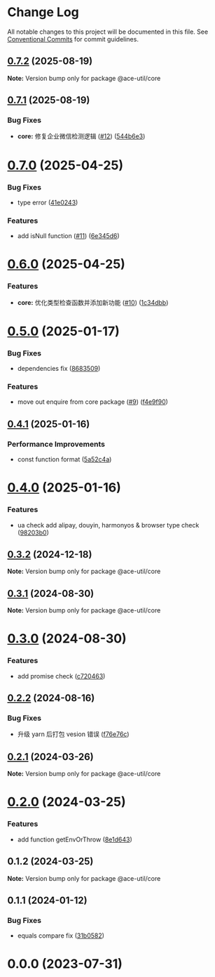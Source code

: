 # Change Log

All notable changes to this project will be documented in this file.
See [Conventional Commits](https://conventionalcommits.org) for commit guidelines.

## [0.7.2](https://github.com/aceHubert/ace-util/compare/@ace-util/core@0.7.1...@ace-util/core@0.7.2) (2025-08-19)

**Note:** Version bump only for package @ace-util/core

## [0.7.1](https://github.com/aceHubert/ace-util/compare/@ace-util/core@0.7.0...@ace-util/core@0.7.1) (2025-08-19)

### Bug Fixes

- **core:** 修复企业微信检测逻辑 ([#12](https://github.com/aceHubert/ace-util/issues/12)) ([544b6e3](https://github.com/aceHubert/ace-util/commit/544b6e3765de0b522ce0f674630e4febf7e044e4))

# [0.7.0](https://github.com/aceHubert/ace-util/compare/@ace-util/core@0.6.0...@ace-util/core@0.7.0) (2025-04-25)

### Bug Fixes

- type error ([41e0243](https://github.com/aceHubert/ace-util/commit/41e0243209ba127036cdb6666d362102e26cf665))

### Features

- add isNull function ([#11](https://github.com/aceHubert/ace-util/issues/11)) ([6e345d6](https://github.com/aceHubert/ace-util/commit/6e345d6eac049ca8d209c3456733be1e51018d9d))

# [0.6.0](https://github.com/aceHubert/ace-util/compare/@ace-util/core@0.5.0...@ace-util/core@0.6.0) (2025-04-25)

### Features

- **core:** 优化类型检查函数并添加新功能 ([#10](https://github.com/aceHubert/ace-util/issues/10)) ([1c34dbb](https://github.com/aceHubert/ace-util/commit/1c34dbb148240c73c930e7d3e8a9a4d2324137ea))

# [0.5.0](https://github.com/aceHubert/ace-util/compare/@ace-util/core@0.4.1...@ace-util/core@0.5.0) (2025-01-17)

### Bug Fixes

- dependencies fix ([8683509](https://github.com/aceHubert/ace-util/commit/8683509233348a9d9bbeccebd8fe32f461e7e4f3))

### Features

- move out enquire from core package ([#9](https://github.com/aceHubert/ace-util/issues/9)) ([f4e9f90](https://github.com/aceHubert/ace-util/commit/f4e9f9062c3e4417bf983964b653e5c6cde4742b))

## [0.4.1](https://github.com/aceHubert/ace-util/compare/@ace-util/core@0.4.0...@ace-util/core@0.4.1) (2025-01-16)

### Performance Improvements

- const function format ([5a52c4a](https://github.com/aceHubert/ace-util/commit/5a52c4a636dedf97b6e740068d268a6c6cf9ec9d))

# [0.4.0](https://github.com/aceHubert/ace-util/compare/@ace-util/core@0.3.2...@ace-util/core@0.4.0) (2025-01-16)

### Features

- ua check add alipay, douyin, harmonyos & browser type check ([98203b0](https://github.com/aceHubert/ace-util/commit/98203b09e405028838a426450b9575af73bb8838))

## [0.3.2](https://github.com/aceHubert/ace-util/compare/@ace-util/core@0.3.1...@ace-util/core@0.3.2) (2024-12-18)

**Note:** Version bump only for package @ace-util/core

## [0.3.1](https://github.com/aceHubert/ace-util/compare/@ace-util/core@0.3.0...@ace-util/core@0.3.1) (2024-08-30)

**Note:** Version bump only for package @ace-util/core

# [0.3.0](https://github.com/aceHubert/ace-util/compare/@ace-util/core@0.2.2...@ace-util/core@0.3.0) (2024-08-30)

### Features

- add promise check ([c720463](https://github.com/aceHubert/ace-util/commit/c7204639a6fb29944a591e8a9af7791b1fff24ec))

## [0.2.2](https://github.com/aceHubert/ace-util/compare/@ace-util/core@0.2.1...@ace-util/core@0.2.2) (2024-08-16)

### Bug Fixes

- 升级 yarn 后打包 vesion 错误 ([f76e76c](https://github.com/aceHubert/ace-util/commit/f76e76cc05156d9dea63c53a2035dff5db0a2aff))

## [0.2.1](https://github.com/aceHubert/ace-util/compare/@ace-util/core@0.2.0...@ace-util/core@0.2.1) (2024-03-26)

**Note:** Version bump only for package @ace-util/core

# [0.2.0](https://github.com/aceHubert/ace-util/compare/@ace-util/core@0.1.1...@ace-util/core@0.2.0) (2024-03-25)

### Features

- add function getEnvOrThrow ([8e1d643](https://github.com/aceHubert/ace-util/commit/8e1d643f714ec3b6bc184eb71f73e11cc52a7ce1))

## 0.1.2 (2024-03-25)

**Note:** Version bump only for package @ace-util/core

## 0.1.1 (2024-01-12)

### Bug Fixes

- equals compare fix ([31b0582](https://github.com/aceHubert/ace-util/commit/31b0582ac95afa7e0d2dc067576dea6b92d65d64))

# 0.0.0 (2023-07-31)
